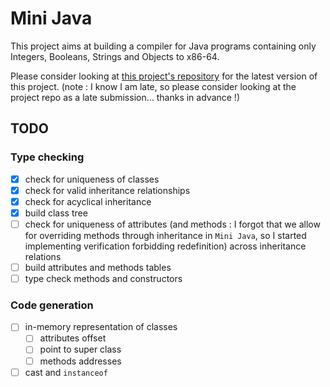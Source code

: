 # Mini Java

This project aims at building a compiler for Java programs containing only Integers, Booleans, Strings and Objects to x86-64.

Please consider looking at [this project's repository](https://github.com/leo-leesco/mini-java.git) for the latest version of this project. (note : I know I am late, so please consider looking at the project repo as a late submission… thanks in advance !)

## TODO

### Type checking

- [x] check for uniqueness of classes
- [x] check for valid inheritance relationships
- [x] check for acyclical inheritance
- [x] build class tree
- [ ] check for uniqueness of attributes (and methods : I forgot that we allow for overriding methods through inheritance in `Mini Java`, so I started implementing verification forbidding redefinition) across inheritance relations
- [ ] build attributes and methods tables
- [ ] type check methods and constructors

### Code generation

- [ ] in-memory representation of classes
  - [ ] attributes offset
  - [ ] point to super class
  - [ ] methods addresses
- [ ] cast and `instanceof`
